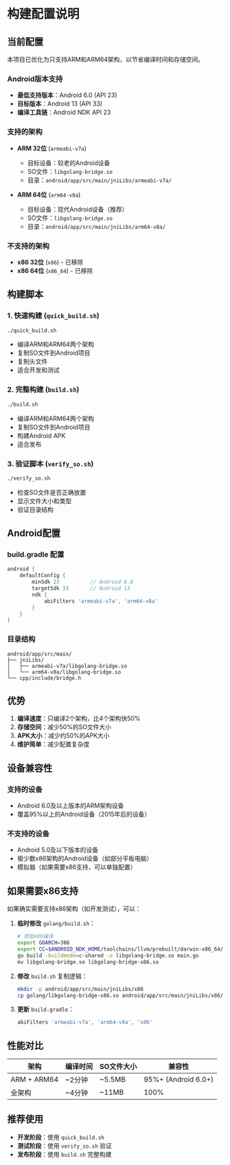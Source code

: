 # 构建配置说明

## 当前配置

本项目已优化为只支持ARM和ARM64架构，以节省编译时间和存储空间。

### Android版本支持
- **最低支持版本**：Android 6.0 (API 23)
- **目标版本**：Android 13 (API 33)
- **编译工具链**：Android NDK API 23

### 支持的架构

- **ARM 32位** (`armeabi-v7a`)
  - 目标设备：较老的Android设备
  - SO文件：`libgolang-bridge.so`
  - 目录：`android/app/src/main/jniLibs/armeabi-v7a/`

- **ARM 64位** (`arm64-v8a`)
  - 目标设备：现代Android设备（推荐）
  - SO文件：`libgolang-bridge.so`
  - 目录：`android/app/src/main/jniLibs/arm64-v8a/`

### 不支持的架构

- **x86 32位** (`x86`) - 已移除
- **x86 64位** (`x86_64`) - 已移除

## 构建脚本

### 1. 快速构建 (`quick_build.sh`)
```bash
./quick_build.sh
```
- 编译ARM和ARM64两个架构
- 复制SO文件到Android项目
- 复制头文件
- 适合开发和测试

### 2. 完整构建 (`build.sh`)
```bash
./build.sh
```
- 编译ARM和ARM64两个架构
- 复制SO文件到Android项目
- 构建Android APK
- 适合发布

### 3. 验证脚本 (`verify_so.sh`)
```bash
./verify_so.sh
```
- 检查SO文件是否正确放置
- 显示文件大小和类型
- 验证目录结构

## Android配置

### build.gradle 配置
```gradle
android {
    defaultConfig {
        minSdk 23          // Android 6.0
        targetSdk 33       // Android 13
        ndk {
            abiFilters 'armeabi-v7a', 'arm64-v8a'
        }
    }
}
```

### 目录结构
```
android/app/src/main/
├── jniLibs/
│   ├── armeabi-v7a/libgolang-bridge.so
│   └── arm64-v8a/libgolang-bridge.so
└── cpp/include/bridge.h
```

## 优势

1. **编译速度**：只编译2个架构，比4个架构快50%
2. **存储空间**：减少50%的SO文件大小
3. **APK大小**：减少约50%的APK大小
4. **维护简单**：减少配置复杂度

## 设备兼容性

### 支持的设备
- Android 6.0及以上版本的ARM架构设备
- 覆盖95%以上的Android设备（2015年后的设备）

### 不支持的设备
- Android 5.0及以下版本的设备
- 极少数x86架构的Android设备（如部分平板电脑）
- 模拟器（如果需要x86支持，可以单独配置）

## 如果需要x86支持

如果确实需要支持x86架构（如开发测试），可以：

1. **临时修改** `golang/build.sh`：
   ```bash
   # 添加x86编译
   export GOARCH=386
   export CC=$ANDROID_NDK_HOME/toolchains/llvm/prebuilt/darwin-x86_64/bin/i686-linux-android21-clang
   go build -buildmode=c-shared -o libgolang-bridge.so main.go
   mv libgolang-bridge.so libgolang-bridge-x86.so
   ```

2. **修改** `build.sh` 复制逻辑：
   ```bash
   mkdir -p android/app/src/main/jniLibs/x86
   cp golang/libgolang-bridge-x86.so android/app/src/main/jniLibs/x86/libgolang-bridge.so
   ```

3. **更新** `build.gradle`：
   ```gradle
   abiFilters 'armeabi-v7a', 'arm64-v8a', 'x86'
   ```

## 性能对比

| 架构 | 编译时间 | SO文件大小 | 兼容性 |
|------|----------|------------|--------|
| ARM + ARM64 | ~2分钟 | ~5.5MB | 95%+ (Android 6.0+) |
| 全架构 | ~4分钟 | ~11MB | 100% |

## 推荐使用

- **开发阶段**：使用 `quick_build.sh`
- **测试阶段**：使用 `verify_so.sh` 验证
- **发布阶段**：使用 `build.sh` 完整构建
